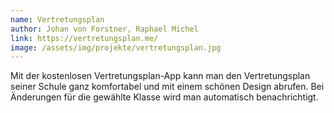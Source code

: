 ```yaml
---
name: Vertretungsplan
author: Johan von Forstner, Raphael Michel
link: https://vertretungsplan.me/
image: /assets/img/projekte/vertretungsplan.jpg
---
```

Mit der kostenlosen Vertretungsplan-App kann man den Vertretungsplan seiner Schule ganz komfortabel und mit einem
schönen Design abrufen. Bei Änderungen für die gewählte Klasse wird man automatisch benachrichtigt.
